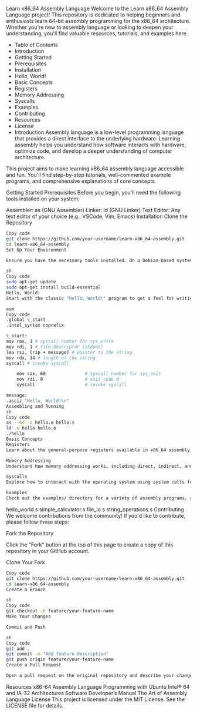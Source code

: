 Learn x86_64 Assembly Language
Welcome to the Learn x86_64 Assembly Language project! This repository is dedicated to helping beginners and enthusiasts learn 64-bit assembly programming for the x86_64 architecture. Whether you're new to assembly language or looking to deepen your understanding, you'll find valuable resources, tutorials, and examples here.

- Table of Contents
- Introduction
- Getting Started
- Prerequisites
- Installation
- Hello, World!
- Basic Concepts
- Registers
- Memory Addressing
- Syscalls
- Examples
- Contributing
- Resources
- License
- Introduction
  Assembly language is a low-level programming language that provides a direct interface to the underlying hardware. Learning assembly helps you understand how software interacts with hardware, optimize code, and develop a deeper understanding of computer architecture.

This project aims to make learning x86_64 assembly language accessible and fun. You'll find step-by-step tutorials, well-commented example programs, and comprehensive explanations of core concepts.

Getting Started
Prerequisites
Before you begin, you'll need the following tools installed on your system:

Assembler: as (GNU Assembler)
Linker: ld (GNU Linker)
Text Editor: Any text editor of your choice (e.g., VSCode, Vim, Emacs)
Installation
Clone the Repository

```sh
Copy code
git clone https://github.com/your-username/learn-x86_64-assembly.git
cd learn-x86_64-assembly
Set Up Your Environment

Ensure you have the necessary tools installed. On a Debian-based system, you can install them using:

sh
Copy code
sudo apt-get update
sudo apt-get install build-essential
Hello, World!
Start with the classic "Hello, World!" program to get a feel for writing and running assembly code.

asm
Copy code
.global \_start
.intel_syntax noprefix

\_start:
mov rax, 1 # syscall number for sys_write
mov rdi, 1 # file descriptor (stdout)
lea rsi, [rip + message] # pointer to the string
mov rdx, 14 # length of the string
syscall # invoke syscall

    mov rax, 60               # syscall number for sys_exit
    mov rdi, 0                # exit code 0
    syscall                   # invoke syscall

message:
.asciz "Hello, World!\n"
Assembling and Running
sh
Copy code
as --64 -o hello.o hello.s
ld -o hello hello.o
./hello
Basic Concepts
Registers
Learn about the general-purpose registers available in x86_64 assembly, such as rax, rbx, rcx, and rdx, and their purposes.

Memory Addressing
Understand how memory addressing works, including direct, indirect, and indexed addressing modes.

Syscalls
Explore how to interact with the operating system using system calls for performing tasks like input/output, process control, and file operations.

Examples
Check out the examples/ directory for a variety of assembly programs, ranging from simple arithmetic operations to more complex tasks like file handling and string manipulation.
```

hello_world.s
simple_calculator.s
file_io.s
string_operations.s
Contributing
We welcome contributions from the community! If you'd like to contribute, please follow these steps:

Fork the Repository

Click the "Fork" button at the top of this page to create a copy of this repository in your GitHub account.

Clone Your Fork

```sh
Copy code
git clone https://github.com/your-username/learn-x86_64-assembly.git
cd learn-x86_64-assembly
Create a Branch

sh
Copy code
git checkout -b feature/your-feature-name
Make Your Changes

Commit and Push

sh
Copy code
git add .
git commit -m "Add feature description"
git push origin feature/your-feature-name
Create a Pull Request

Open a pull request on the original repository and describe your changes.
```

Resources
x86-64 Assembly Language Programming with Ubuntu
Intel® 64 and IA-32 Architectures Software Developer’s Manual
The Art of Assembly Language
License
This project is licensed under the MIT License. See the LICENSE file for details.
